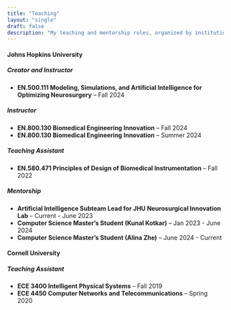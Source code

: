 ```yaml
---
title: "Teaching"
layout: "single"
draft: false
description: "My teaching and mentorship roles, organized by institution."
---
```

#### Johns Hopkins University
##### Creator and Instructor
- **EN.500.111 Modeling, Simulations, and Artificial Intelligence for Optimizing Neurosurgery** – Fall 2024  

##### Instructor
- **EN.800.130 Biomedical Engineering Innovation** – Fall 2024  
- **EN.800.130 Biomedical Engineering Innovation** – Summer 2024 

##### Teaching Assistant 
- **EN.580.471 Principles of Design of Biomedical Instrumentation** – Fall 2022

##### Mentorship
- **Artificial Intelligence Subteam Lead for JHU Neurosurgical Innovation Lab** – Current - June 2023  
- **Computer Science Master’s Student (Kunal Kotkar)** – Jan 2023 - June 2024
- **Computer Science Master’s Student (Alina Zhe)** – June 2024 - Current

#### Cornell University
##### Teaching Assistant
- **ECE 3400 Intelligent Physical Systems** – Fall 2019   
- **ECE 4450 Computer Networks and Telecommunications** – Spring 2020  